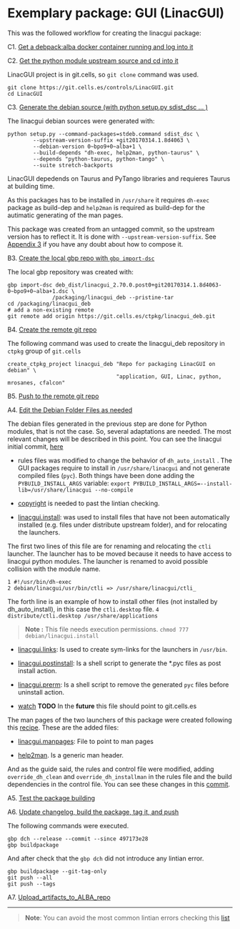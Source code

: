 # Exemplary package: GUI (LinacGUI)

This was the followed workflow for creating the linacgui package:

C1. [Get a debpack:alba docker container running and log into it](https://git.cells.es/ctpkg/documentation/blob/master/Get_a_debpack_alba_docker_container_running_and_log_into_it.md)

C2. [Get the python module upstream source and cd into it](https://git.cells.es/ctpkg/documentation/blob/master/Get_the_python_module_upstream_source_and_cd_into_it.md)

LinacGUI project is in git.cells, so `git clone` command was used.
 
```
git clone https://git.cells.es/controls/LinacGUI.git
cd LinacGUI
```

C3. [Generate the debian source (with python setup.py sdist_dsc ... )](https://git.cells.es/ctpkg/documentation/blob/master/Generate_the_debian_source.md)

The linacgui debian sources were generated with:

```
python setup.py --command-packages=stdeb.command sdist_dsc \
        --upstream-version-suffix +git20170314.1.8d4063 \
        --debian-version 0~bpo9+0~alba+1 \
        --build-depends "dh-exec, help2man, python-taurus" \
        --depends "python-taurus, python-tango" \
        --suite stretch-backports

```

LinacGUI depedends on Taurus and PyTango libraries and requieres Taurus at building 
time.

As this packages has to be installed in `/usr/share` it requires `dh-exec` 
package as build-dep and `help2man` is required  as build-dep
for the autimatic generating of the man pages.

This package was created from an untagged commit, so the upstream version 
has to reflect it. It is done with `--upstream-version-suffix`. See [Appendix 3](https://git.cells.es/ctpkg/documentation/blob/master/Appendix_3.md) if you have any doubt about how to compose it. 

B3. [Create the local gbp repo with `gbp import-dsc`](https://git.cells.es/ctpkg/documentation/blob/master/Create_the_local_gbp_repo_with_gbp_import-dsc.md)

The local gbp repository was created with:

```
gbp import-dsc deb_dist/linacgui_2.70.0.post0+git20170314.1.8d4063-0~bpo9+0~alba+1.dsc \
              /packaging/linacgui_deb --pristine-tar
cd /packaging/linacgui_deb
# add a non-existing remote
git remote add origin https://git.cells.es/ctpkg/linacgui_deb.git
```
 
B4. [Create the remote git repo](https://git.cells.es/ctpkg/documentation/blob/master/Create_the_remote_git_repo.md)

The following command was used to create the linacgui_deb repository in 
`ctpkg` group of `git.cells` 

```
create_ctpkg_project linacgui_deb "Repo for packaging LinacGUI on debian" \
                                  "application, GUI, Linac, python, mrosanes, cfalcon"
```

B5. [Push to the remote git repo](https://git.cells.es/ctpkg/documentation/blob/master/Push_to_the_remote_git_repo.md)

A4. [Edit the Debian Folder Files as needed](https://git.cells.es/ctpkg/documentation/blob/master/Edit_the_Debian_Folder_Files_as_needed.md)

The debian files generated in the previous step are done for Python modules, that is not the case. So, several adaptations are needed. The most relevant changes will be described in this point.  You can see the linacgui initial commit, [here](https://git.cells.es/ctpkg/linacgui_deb/commit/ab83d2cecb94dc5a6cc9b0ee237ff58023ddd949#9c96da0e9f91d7d8937b69b524702c106258f0d1)

* rules  files was modified to change the behavior of `dh_auto_install` . The GUI packages require to install in `/usr/share/linacgui` and not generate compiled files (`pyc`).  Both things have been done adding the `PYBUILD_INSTALL_ARGS` variable: `export PYBUILD_INSTALL_ARGS=--install-lib=/usr/share/linacgui --no-compile`
 
* [copyright](https://git.cells.es/ctpkg/linacgui_deb/blob/master/debian/copyright) is needed to past the lintian checking.

* [linacgui.install](https://git.cells.es/ctpkg/linacgui_deb/blob/master/debian/linacgui.install): was used to install files that have not been automatically installed (e.g. files under distribute upstream folder), and for relocating the launchers.

The first two lines of this file are for renaming and relocating the `ctli` launcher. The launcher has to be moved because it needs to have access to linacgui python modules. The launcher is renamed to  avoid possible  collision with the module name.
```
1 #!/usr/bin/dh-exec 
2 debian/linacgui/usr/bin/ctli => /usr/share/linacgui/ctli_ 
```
The forth line is an example of how to install other files (not installed by dh_auto_install), in this case the `ctli.desktop` file.
`4 distribute/ctli.desktop /usr/share/applications` 
 
> **Note :**
> This file needs execution permissions. `chmod 777 debian/linacgui.install` 

* [linacgui.links](https://git.cells.es/ctpkg/linacgui_deb/blob/master/debian/linacgui.links): Is used to create sym-links for the launchers in `/usr/bin`.

* [linacgui.postinstall](https://git.cells.es/ctpkg/linacgui_deb/blob/master/debian/linacgui.postinstall): Is a shell script to generate the *.pyc files as post install action.

*  [linacgui.prerm](https://git.cells.es/ctpkg/linacgui_deb/blob/master/debian/linacgui.prerm): Is a shell script 
to remove the generated `pyc` files before uninstall action.

* [watch](https://git.cells.es/ctpkg/linacgui_deb/blob/master/debian/linacgui..prerm)
**TODO** In the **future** this file should point to git.cells.es

The man pages of the two launchers of this package were created following this [recipe](https://git.cells.es/ctpkg/documentation/blob/master/Auto_generation_of_man_pages.md).
These are the added files:

* [linacgui.manpages](https://git.cells.es/ctpkg/linacgui_deb/blob/master/debian/linacgui.manpages): File to point to man pages

* [help2man](https://git.cells.es/ctpkg/linacgui_deb/blob/master/debian/help2man). Is a generic man header.

And as the guide said, the rules and control file were modified, adding  `override_dh_clean` and `override_dh_installman` in the rules
file and the build dependencies in the control file. You can see these changes in this [commit](https://git.cells.es/ctpkg/linacgui_deb/commit/61493f02e80c94c2161222ad0d9234248ec9847c).

A5. [Test the package building](https://git.cells.es/ctpkg/documentation/blob/master/Test_the_package_building.md)

A6. [Update changelog, build the package, tag it, and push](https://git.cells.es/ctpkg/documentation/blob/master/Update_changelog_build_the_package_tag_it_and_push.md)

The following commands were executed.

```
gbp dch --release --commit --since 497173e28
gbp buildpackage
```

And after check that the `gbp dch` did not introduce any lintian error.

```
gbp buildpackage --git-tag-only 
git push --all
git push --tags

```

A7. [Upload_artifacts_to_ALBA_repo](https://git.cells.es/ctpkg/documentation/blob/master/Upload_artifacts_to_ALBA_repo.md)

-------------------------------------------------------------------------------

> **Note**:
> You can avoid the most common lintian errors checking this [list](https://git.cells.es/ctpkg/documentation/blob/master/Typical_lintian_errors.md)


